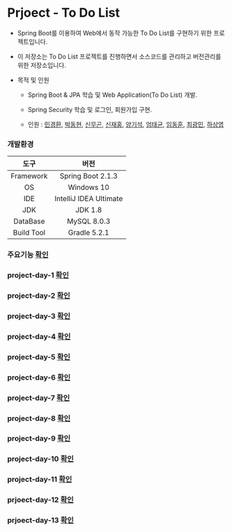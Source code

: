 Prjoect - To Do List
===
* Spring Boot를 이용하여 Web에서 동작 가능한 To Do List를 구현하기 위한 프로젝트입니다.

* 이 저장소는 To Do List 프로젝트를 진행하면서 소스코드를 관리하고 버전관리를 위한 저장소입니다.

* 목적 및 인원
  
  * Spring Boot & JPA 학습 및 Web Application(To Do List) 개발.

  * Spring Security 학습 및 로그인, 회원가입 구현.

  * 인원 : [민경환](https://www.github.com/ber01), [박동현](https://www.github.com/pdh6547), [신무곤](https://www.github.com/mkshin96), [신재홍](https://www.github.com/woghd9072), [양기석](https://www.github.com/yks095), [엄태균](https://www.github.com/etg6550), [임동훈](https://www.github.com/dongh9508), [최광민](https://www.github.com/rhkd4560), [하상엽](https://www.github.com/hagome0)

### 개발환경

|도구|버전|
|:---:|:---:|
| Framework |Spring Boot 2.1.3 |
| OS |Windows 10|
|IDE |IntelliJ IDEA Ultimate |
|JDK |JDK 1.8|
|DataBase |MySQL 8.0.3|
|Build Tool |Gradle 5.2.1|

### 주요기능 [확인](https://github.com/dongh9508/Project-ToDoList/tree/master/image/MainFunction)

### project-day-1 [확인](https://github.com/dongh9508/Project-ToDoList/tree/master/image/todayReadme/projectday1)

### project-day-2 [확인](https://github.com/dongh9508/Project-ToDoList/tree/master/image/todayReadme/projectday2)

### project-day-3 [확인](https://github.com/dongh9508/Project-ToDoList/tree/master/image/todayReadme/projectday3)

### project-day-4 [확인](https://github.com/dongh9508/Project-ToDoList/tree/master/image/todayReadme/projectday4)

### project-day-5 [확인](https://github.com/dongh9508/Project-ToDoList/tree/master/image/todayReadme/projectday5)

### project-day-6 [확인](https://github.com/dongh9508/Project-ToDoList/tree/master/image/todayReadme/projectday6)

### project-day-7 [확인](https://github.com/dongh9508/Project-ToDoList/tree/master/image/todayReadme/projectday7)

### project-day-8 [확인](https://github.com/dongh9508/Project-ToDoList/tree/master/image/todayReadme/projectday8)

### project-day-9 [확인](https://github.com/dongh9508/Project-ToDoList/tree/master/image/todayReadme/projectday9)

### project-day-10 [확인](https://github.com/dongh9508/Project-ToDoList/tree/master/image/todayReadme/projectday10)

### project-day-11 [확인](https://github.com/dongh9508/Project-ToDoList/tree/master/image/todayReadme/projectday11)

### prjoect-day-12 [확인](https://github.com/dongh9508/Project-ToDoList/tree/master/image/todayReadme/projectday12)

### prjoect-day-13 [확인](https://github.com/dongh9508/Project-ToDoList/tree/master/image/todayReadme/projectday13)


